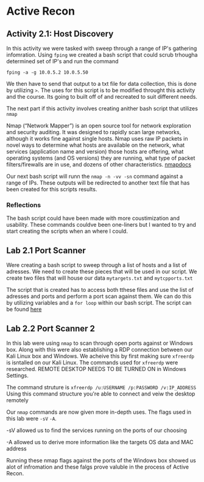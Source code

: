 # Active Recon


## Activity 2.1: Host Discovery
In this activity we were tasked with sweep through a range of IP's gathering infomration. Using `fping` we created a bash script that could scrub trhougha determined set of IP's and run the command

`fping -a -g 10.0.5.2 10.0.5.50`

We then have to send that output to a txt file for data collection, this is done by utilizing `>`. The uses for this script is to be modified throught this activity and the course. Its going to built off of and recreated to suit different needs.

The next part if this activity involves creating anither bash script that utilizes `nmap`


Nmap (“Network Mapper”) is an open source tool for network exploration and security auditing. It was designed to rapidly scan large networks, although it works fine against single hosts. Nmap uses raw IP packets in novel ways to determine what hosts are available on the network, what services (application name and version) those hosts are offering, what operating systems (and OS versions) they are running, what type of packet filters/firewalls are in use, and dozens of other characteristics. [nmapdocs](https://nmap.org/book/man.html#man-description)


Our next bash script will runn the `nmap -n -vv -sn` command against a range of IPs. These outputs will be redirected to another text file that has been created for this scripts results.

### Reflections
The bash script could have been made with more coustimization and usability. These commands couldve been one-liners but I wanted to try and start creating the scripts when an where I could.



## Lab 2.1 Port Scanner

Were creating a bash script to sweep through a list of hosts and a list of adresses. We need to create these pieces that will be used in our script. We create two files that will house our data `mytargets.txt` and `mytcpports.txt`

The script that is created has to access both tthese files and use the list of adresses and ports and perform a port scan against them. We can do this by utilizing variables and a `for loop` within our bash script. The script can be found [here](https://github.com/dpzrz/SEC-335/blob/main/Scripts/portscanner.sh)

## Lab 2.2 Port Scanner 2

In this lab were using `nmap` to scan through open ports against or Windows box. Along with this were also establishing a RDP connection between our Kali Linux box and Windows. We acheive this by first making sure `xfreerdp` is isntalled on our Kali Linux. The commands used for `xfreerdp` were researched. REMOTE DESKTOP NEEDS TO BE TURNED ON in Windows Settings.

The command struture is `xfreerdp /u:USERNAME /p:PASSWORD /v:IP_ADDRESS` Using this command structure you're able to connect and veiw the desktop remotely

Our `nmap` commands are now given more in-depth uses. The flags used in this lab were `-sV` `-A`.

-sV allowed us to find the services running on the ports of our choosing

-A allowed us to derive more information like the targets OS data and MAC address

Running these nmap flags against the ports of the Windows box showed us alot of infromation and these falgs prove valuble in the process of Active Recon.



